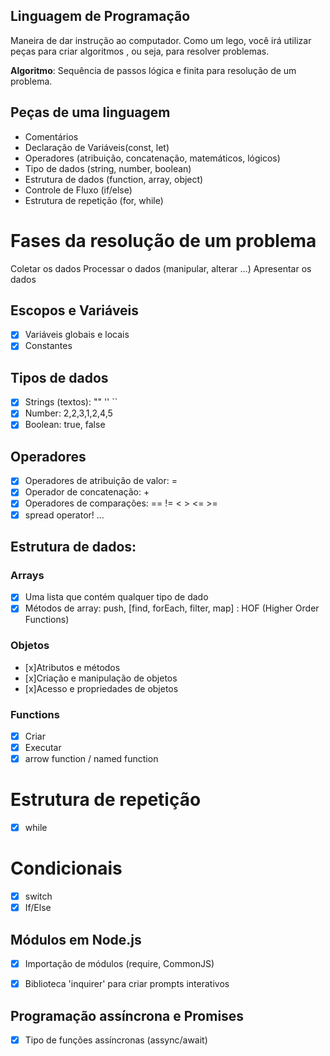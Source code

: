 ## Linguagem de Programação

Maneira de dar instrução ao computador.
Como um lego, você irá utilizar peças para criar algoritmos , ou seja, para resolver problemas.

**Algoritmo**: Sequência de passos lógica e finita para resolução de um problema.

## Peças de uma linguagem

- Comentários
- Declaração de Variáveis(const, let)
- Operadores (atribuição, concatenação, matemáticos, lógicos)
- Tipo de dados (string, number, boolean)
- Estrutura de dados (function, array, object)
- Controle de Fluxo (if/else)
- Estrutura de repetição (for, while)

# Fases da resolução de um problema

Coletar os dados
Processar o dados (manipular, alterar ...)
Apresentar os dados


## Escopos e Variáveis

- [x] Variáveis globais e locais 
- [x] Constantes

## Tipos de dados

- [x] Strings (textos): "" '' ``
- [x] Number: 2,2,3,1,2,4,5
- [x] Boolean: true, false

## Operadores

- [x] Operadores de atribuição de valor: =
- [x] Operador de concatenação: +
- [x] Operadores de comparações: == != < > <= >= 
- [x] spread operator! ... 

## Estrutura de dados:

### Arrays

- [x] Uma lista que contém qualquer tipo de dado
- [x] Métodos de array: push, [find, forEach, filter, map] : HOF (Higher Order Functions)

### Objetos

- [x]Atributos e métodos
- [x]Criação e manipulação de objetos
- [x]Acesso e propriedades de objetos

### Functions

- [x] Criar
- [x] Executar 
- [x] arrow function / named function

# Estrutura de repetição

- [x] while

# Condicionais

- [x] switch
- [x] If/Else

## Módulos em Node.js

- [x] Importação de módulos (require, CommonJS)

- [x] Biblioteca 'inquirer' para criar prompts interativos

## Programação assíncrona e Promises

- [x] Tipo de funções assíncronas (assync/await)